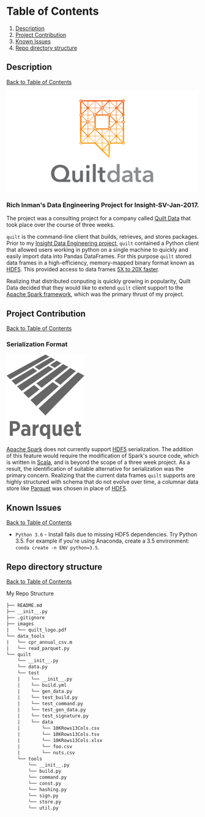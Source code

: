 # Table of Contents <a name="table-of-contents"></a>

1. [Description](README.md#description)
2. [Project Contribution](README.md#project-contribution)
3. [Known Issues](README.md#known-issues)
4. [Repo directory structure](README.md#repo-directory-structure)

## Description <a name="description"></a>

[Back to Table of Contents](README.md#table-of-contents)

<img src="./images/quilt_data.png" width="500">

### Rich Inman's Data Engineering Project for Insight-SV-Jan-2017.

The project was a consulting project for a company called [Quilt Data](https://www.quiltdata.com) that took place over the course of three weeks.

`quilt` is the command-line client that builds, retrieves, and stores packages. 
Prior to my [Insight Data Engineering project](http://insightdataengineering.com/), `quilt` contained a Python client that allowed users working in python on a single machine to quickly and easily import data into Pandas DataFrames. For this purpose `quilt` stored data frames in a high-efficiency, memory-mapped binary format known as [HDF5](https://support.hdfgroup.org/HDF5/). This provided access to data frames [5X to 20X faster](http://wesmckinney.com/blog/pandas-and-apache-arrow/).

Realizing that distributed conputing is quickly growing in popularity, Quilt Data decided that they would like to extend `quilt` client support to the [Apache Spark framework](http://spark.apache.org/), which was the primary thrust of my project.

## Project Contribution <a name="project-contribution"></a>
[Back to Table of Contents](README.md#table-of-contents)

### Serialization Format

<img src="./images/parquet.png">

[Apache Spark](http://spark.apache.org/) does not currently support [HDF5](https://support.hdfgroup.org/HDF5/) serialization. The addition of this feature would require the modification of Spark's source code, which is written in [Scala](https://www.scala-lang.org/), and is beyond the scope of a three week project. As a result, the identification of suitable alternative for serialization was the primary concern. Realizing that the current data frames `quilt` supports are highly structured with schema that do not evolve over time, a columnar data store like [Parquet](https://parquet.apache.org/) was chosen in place of [HDF5](https://support.hdfgroup.org/HDF5/).

## Known Issues <a name="known-issues"></a>
[Back to Table of Contents](README.md#table-of-contents)

- `Python 3.6` - Install fails due to missing HDF5 dependencies. Try Python 3.5. For example if you're using Anaconda, create a 3.5 environment: `conda create -n ENV python=3.5`.

## Repo directory structure <a name="repo-directory-structure"></a>
[Back to Table of Contents](README.md#table-of-contents)

My Repo Structure

	├── README.md 
	├── __init__.py
	├── .gitignore
	├── images
	|   └── quilt_logo.pdf
	└── data_tools
	|   └── cpr_annual_csv.m
	|   └── read_parquet.py
	└── quilt
	    └── __init__.py
	    └── data.py
	    └── test
	    |    └── __init__.py
	    |    └── build.yml
	    |    └── gen_data.py
	    |    └── test_build.py
	    |    └── test_command.py
	    |    └── test_gen_data.py
	    |    └── test_signature.py
	    |    └── data
	    |        └── 10KRows13Cols.csv
	    |        └── 10KRows13Cols.tsv
	    |        └── 10KRows13Cols.xlsx
	    |        └── foo.csv
	    |        └── nuts.csv
	    └── tools
	        └── __init__.py
	        └── build.py
	        └── command.py
	        └── const.py
	        └── hashing.py
	        └── sign.py
	        └── store.py
	        └── util.py
